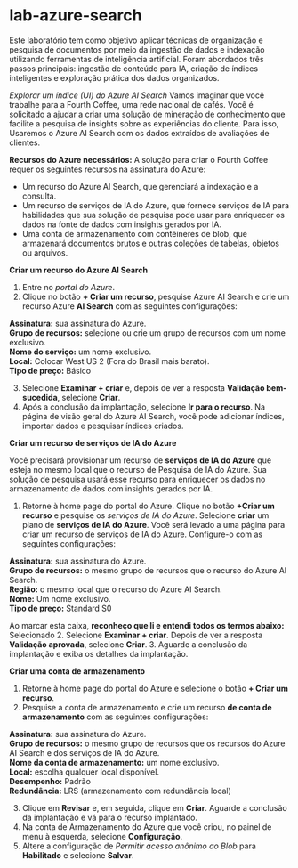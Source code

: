 # lab-azure-search

Este laboratório tem como objetivo aplicar técnicas de organização e pesquisa de documentos por meio da ingestão de dados e indexação utilizando ferramentas de inteligência artificial.
Foram abordados três passos principais: ingestão de conteúdo para IA, criação de índices inteligentes e exploração prática dos dados organizados.

*Explorar um índice (UI) do Azure AI Search*
Vamos imaginar que você trabalhe para a Fourth Coffee, uma rede nacional de cafés. Você é solicitado a ajudar a criar uma solução de mineração de conhecimento que facilite a pesquisa de insights sobre as experiências do cliente. Para isso, Usaremos o Azure AI Search com os dados extraídos de avaliações de clientes.

**Recursos do Azure necessários:**
A solução para criar o Fourth Coffee requer os seguintes recursos na assinatura do Azure:
- Um recurso do Azure AI Search, que gerenciará a indexação e a consulta.
- Um recurso de serviços de IA do Azure, que fornece serviços de IA para habilidades que sua solução de pesquisa pode usar para enriquecer os dados na fonte de dados com insights gerados por IA.
- Uma conta de armazenamento com contêineres de blob, que armazenará documentos brutos e outras coleções de tabelas, objetos ou arquivos.

**Criar um recurso do Azure AI Search**
1. Entre no *portal do Azure*.
2. Clique no botão **+ Criar um recurso**, pesquise Azure AI Search e crie um recurso Azure **AI Search** com as seguintes configurações: 

**Assinatura:** sua assinatura do Azure.  
**Grupo de recursos:** selecione ou crie um grupo de recursos com um nome exclusivo.  
**Nome do serviço:** um nome exclusivo.  
**Local:** Colocar West US 2 (Fora do Brasil mais barato).  
**Tipo de preço:** Básico   

3. Selecione **Examinar + criar** e, depois de ver a resposta **Validação bem-sucedida**, selecione **Criar**.
4. Após a conclusão da implantação, selecione **Ir para o recurso**. Na página de visão geral do Azure AI Search, você pode adicionar índices, importar dados e pesquisar índices criados.

**Criar um recurso de serviços de IA do Azure**  

Você precisará provisionar um recurso de **serviços de IA do Azure** que esteja no mesmo local que o recurso de Pesquisa de IA do Azure. Sua solução de pesquisa usará esse recurso para enriquecer os dados no armazenamento de dados com insights gerados por IA.

1. Retorne à home page do portal do Azure. Clique no botão **+Criar um recurso** e pesquise os *serviços de IA do Azure*.
   Selecione **criar** um plano de **serviços de IA do Azure**. Você será levado a uma página para criar um recurso de serviços de IA do Azure. Configure-o com as seguintes configurações:  

**Assinatura:** sua assinatura do Azure.  
**Grupo de recursos:** o mesmo grupo de recursos que o recurso do Azure AI Search.  
**Região:** o mesmo local que o recurso do Azure AI Search.  
**Nome:** Um nome exclusivo.  
**Tipo de preço:** Standard S0  

Ao marcar esta caixa, **reconheço que li e entendi todos os termos abaixo:** Selecionado
2. Selecione **Examinar + criar**. Depois de ver a resposta **Validação aprovada**, selecione **Criar**.
3. Aguarde a conclusão da implantação e exiba os detalhes da implantação.

**Criar uma conta de armazenamento**
1. Retorne à home page do portal do Azure e selecione o botão **+ Criar um recurso**.
2. Pesquise a conta de armazenamento e crie um recurso **de conta de armazenamento** com as seguintes configurações:

**Assinatura:** sua assinatura do Azure.  
**Grupo de recursos:** o mesmo grupo de recursos que os recursos do Azure AI Search e dos serviços de IA do Azure.  
**Nome da conta de armazenamento:** um nome exclusivo.  
**Local:** escolha qualquer local disponível.  
**Desempenho:** Padrão  
**Redundância:** LRS (armazenamento com redundância local)  

3. Clique em **Revisar** e, em seguida, clique em **Criar**. Aguarde a conclusão da implantação e vá para o recurso implantado.
4. Na conta de Armazenamento do Azure que você criou, no painel de menu à esquerda, selecione **Configuração**.
5. Altere a configuração de *Permitir acesso anônimo ao Blob* para **Habilitado** e selecione **Salvar**.




